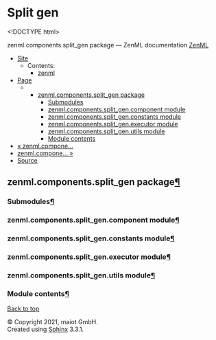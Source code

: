 # Split gen

&lt;!DOCTYPE html&gt;

zenml.components.split\_gen package — ZenML documentation [ZenML](https://github.com/maiot-io/zenml/tree/6be0fdee8f24521c23cd6da945592183a59e7693/docs/sphinx_docs/_build/html/index.html)

* [Site](https://github.com/maiot-io/zenml/tree/6be0fdee8f24521c23cd6da945592183a59e7693/docs/sphinx_docs/_build/html/index.html)
  * Contents:
    * [zenml](https://github.com/maiot-io/zenml/tree/6be0fdee8f24521c23cd6da945592183a59e7693/docs/sphinx_docs/_build/html/modules.html)
* [Page](zenml.components.split_gen.md)
  * * [zenml.components.split\_gen package](zenml.components.split_gen.md)
      * [Submodules](zenml.components.split_gen.md#submodules)
      * [zenml.components.split\_gen.component module](zenml.components.split_gen.md#zenml-components-split-gen-component-module)
      * [zenml.components.split\_gen.constants module](zenml.components.split_gen.md#zenml-components-split-gen-constants-module)
      * [zenml.components.split\_gen.executor module](zenml.components.split_gen.md#zenml-components-split-gen-executor-module)
      * [zenml.components.split\_gen.utils module](zenml.components.split_gen.md#zenml-components-split-gen-utils-module)
      * [Module contents](zenml.components.split_gen.md#module-contents)
* [ « zenml.compone...](zenml.components.sequencer.md)
* [ zenml.compone... »](zenml.components.tokenizer.md)
* [Source](https://github.com/maiot-io/zenml/tree/6be0fdee8f24521c23cd6da945592183a59e7693/docs/sphinx_docs/_build/html/_sources/zenml.components.split_gen.rst.txt)

## zenml.components.split\_gen package[¶](zenml.components.split_gen.md#zenml-components-split-gen-package)

### Submodules[¶](zenml.components.split_gen.md#submodules)

### zenml.components.split\_gen.component module[¶](zenml.components.split_gen.md#zenml-components-split-gen-component-module)

### zenml.components.split\_gen.constants module[¶](zenml.components.split_gen.md#zenml-components-split-gen-constants-module)

### zenml.components.split\_gen.executor module[¶](zenml.components.split_gen.md#zenml-components-split-gen-executor-module)

### zenml.components.split\_gen.utils module[¶](zenml.components.split_gen.md#zenml-components-split-gen-utils-module)

### Module contents[¶](zenml.components.split_gen.md#module-contents)

[Back to top](zenml.components.split_gen.md)

© Copyright 2021, maiot GmbH.  
Created using [Sphinx](http://sphinx-doc.org/) 3.3.1.

